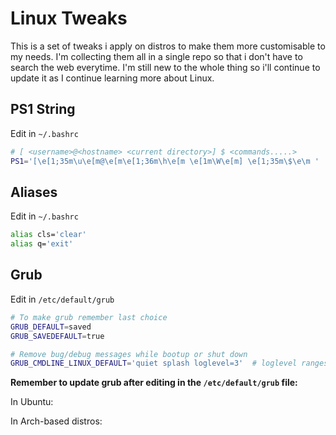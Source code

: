 # Linux Tweaks

This is a set of tweaks i apply on distros to make them more customisable to my needs. I'm collecting them all in a single repo so that i don't have to search the web everytime. I'm still new to the whole thing so i'll continue to update it as I continue learning more about Linux.

## PS1 String

Edit in `~/.bashrc`

```bash
# [ <username>@<hostname> <current directory>] $ <commands.....>
PS1='[\e[1;35m\u\e[m@\e[m\e[1;36m\h\e[m \e[1m\W\e[m] \e[1;35m\$\e\m '
```

## Aliases

Edit in `~/.bashrc`

```bash
alias cls='clear'
alias q='exit'
```

## Grub

Edit in `/etc/default/grub`

```bash
# To make grub remember last choice
GRUB_DEFAULT=saved
GRUB_SAVEDEFAULT=true

# Remove bug/debug messages while bootup or shut down
GRUB_CMDLINE_LINUX_DEFAULT='quiet splash loglevel=3'  # loglevel ranges from 0-6, higher loglevel results in a quieter boot
```

**Remember to update grub after editing in the `/etc/default/grub` file:**

In Ubuntu:

In Arch-based distros: